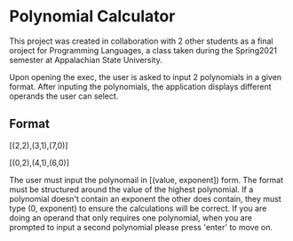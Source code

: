 # Polynomial Calculator

This project was created in collaboration with 2 other students as a final oroject for Programming Languages, a class taken during the Spring2021 semester at Appalachian State University.

Upon opening the exec, the user is asked to input 2 polynomials in a given format. After inputing the polynomials, the application displays different operands the user can select.

## Format

[(2,2),(3,1),(7,0)]

[(0,2),(4,1),(6,0)]

The user must input the polynomail in [(value, exponent]) form. The format must be structured around the value of the highest polynomial. If a polynomial doesn't contain an exponent the other does contain, they must type (0, exponent) to ensure the calculations will be correct. 
If you are doing an operand that only requires one polynomial, when you are prompted to input a second polynomial please press 'enter' to move on.
